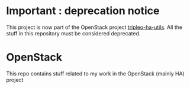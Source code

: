 # Important : deprecation notice
This project is now part of the OpenStack project [tripleo-ha-utils](https://github.com/openstack/tripleo-ha-utils). All the stuff in this repository must be considered deprecated.

# OpenStack
This repo contains stuff related to my work in the OpenStack (mainly HA) project
